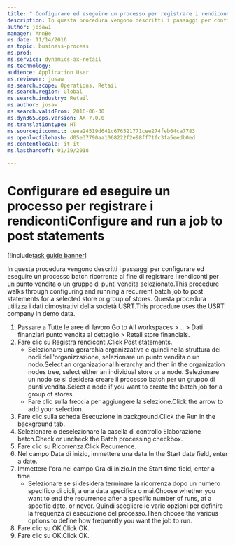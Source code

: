 ```yaml
--- 
title: " Configurare ed eseguire un processo per registrare i rendiconti"
description: In questa procedura vengono descritti i passaggi per configurare ed eseguire un processo batch ricorrente al fine di registrare i rendiconti per un punto vendita o un gruppo di punti vendita selezionato.
author: josaw1
manager: AnnBe
ms.date: 11/14/2016
ms.topic: business-process
ms.prod: 
ms.service: dynamics-ax-retail
ms.technology: 
audience: Application User
ms.reviewer: josaw
ms.search.scope: Operations, Retail
ms.search.region: Global
ms.search.industry: Retail
ms.author: josaw
ms.search.validFrom: 2016-06-30
ms.dyn365.ops.version: AX 7.0.0
ms.translationtype: HT
ms.sourcegitcommit: ceea24519d641c676521771cee274feb64ca7783
ms.openlocfilehash: d05e37790aa1068222f2e98ff71fc3fa5eedb0ed
ms.contentlocale: it-it
ms.lasthandoff: 01/19/2018

---
```

# <a name="configure-and-run-a-job-to-post-statements"></a><span data-ttu-id="9f474-103"> Configurare ed eseguire un processo per registrare i rendiconti</span><span class="sxs-lookup"><span data-stu-id="9f474-103">Configure and run a job to post statements</span></span>

[!include[task guide banner](../includes/task-guide-banner.md)]

<span data-ttu-id="9f474-104">In questa procedura vengono descritti i passaggi per configurare ed eseguire un processo batch ricorrente al fine di registrare i rendiconti per un punto vendita o un gruppo di punti vendita selezionato.</span><span class="sxs-lookup"><span data-stu-id="9f474-104">This procedure walks through configuring and running a recurrent batch job to post statements for a selected store or group of stores.</span></span> <span data-ttu-id="9f474-105">Questa procedura utilizza i dati dimostrativi della società USRT.</span><span class="sxs-lookup"><span data-stu-id="9f474-105">This procedure uses the USRT company in demo data.</span></span>

1. <span data-ttu-id="9f474-106">Passare a Tutte le aree di lavoro </span><span class="sxs-lookup"><span data-stu-id="9f474-106">Go to All workspaces > ..</span></span> <span data-ttu-id="9f474-107">> Dati finanziari punto vendita al dettaglio.</span><span class="sxs-lookup"><span data-stu-id="9f474-107">> Retail store financials.</span></span>
2. <span data-ttu-id="9f474-108">Fare clic su Registra rendiconti.</span><span class="sxs-lookup"><span data-stu-id="9f474-108">Click Post statements.</span></span>
    * <span data-ttu-id="9f474-109">Selezionare una gerarchia organizzativa e quindi nella struttura dei nodi dell'organizzazione, selezionare un punto vendita o un nodo.</span><span class="sxs-lookup"><span data-stu-id="9f474-109">Select an organizational hierarchy and then in the organization nodes tree, select either an individual store or a node.</span></span> <span data-ttu-id="9f474-110">Selezionare un nodo se si desidera creare il processo batch per un gruppo di punti vendita.</span><span class="sxs-lookup"><span data-stu-id="9f474-110">Select a node if you want to create the batch job for a group of stores.</span></span>  
    * <span data-ttu-id="9f474-111">Fare clic sulla freccia per aggiungere la selezione.</span><span class="sxs-lookup"><span data-stu-id="9f474-111">Click the arrow to add your selection.</span></span>  
3. <span data-ttu-id="9f474-112">Fare clic sulla scheda Esecuzione in background.</span><span class="sxs-lookup"><span data-stu-id="9f474-112">Click the Run in the background tab.</span></span>
4. <span data-ttu-id="9f474-113">Selezionare o deselezionare la casella di controllo Elaborazione batch.</span><span class="sxs-lookup"><span data-stu-id="9f474-113">Check or uncheck the Batch processing checkbox.</span></span>
5. <span data-ttu-id="9f474-114">Fare clic su Ricorrenza.</span><span class="sxs-lookup"><span data-stu-id="9f474-114">Click Recurrence.</span></span>
6. <span data-ttu-id="9f474-115">Nel campo Data di inizio, immettere una data.</span><span class="sxs-lookup"><span data-stu-id="9f474-115">In the Start date field, enter a date.</span></span>
7. <span data-ttu-id="9f474-116">Immettere l'ora nel campo Ora di inizio.</span><span class="sxs-lookup"><span data-stu-id="9f474-116">In the Start time field, enter a time.</span></span>
    * <span data-ttu-id="9f474-117">Selezionare se si desidera terminare la ricorrenza dopo un numero specifico di cicli, a una data specifica o mai.</span><span class="sxs-lookup"><span data-stu-id="9f474-117">Choose whether you want to end the recurrence after a specific number of runs, at a specific date, or never.</span></span> <span data-ttu-id="9f474-118">Quindi scegliere le varie opzioni per definire la frequenza di esecuzione del processo.</span><span class="sxs-lookup"><span data-stu-id="9f474-118">Then choose the various options to define how frequently you want the job to run.</span></span>  
8. <span data-ttu-id="9f474-119">Fare clic su OK.</span><span class="sxs-lookup"><span data-stu-id="9f474-119">Click OK.</span></span>
9. <span data-ttu-id="9f474-120">Fare clic su OK.</span><span class="sxs-lookup"><span data-stu-id="9f474-120">Click OK.</span></span>



